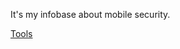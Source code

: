 It's my infobase about mobile security.

[Tools](https://github.com/JohnJacket/mobile-security-docs/wiki/Tools)
